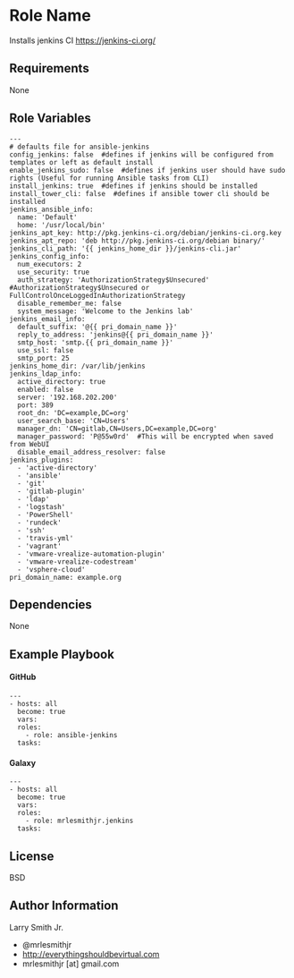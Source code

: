 Role Name
=========

Installs jenkins CI https://jenkins-ci.org/

Requirements
------------

None

Role Variables
--------------

````
---
# defaults file for ansible-jenkins
config_jenkins: false  #defines if jenkins will be configured from templates or left as default install
enable_jenkins_sudo: false  #defines if jenkins user should have sudo rights (Useful for running Ansible tasks from CLI)
install_jenkins: true  #defines if jenkins should be installed
install_tower_cli: false  #defines if ansible tower cli should be installed
jenkins_ansible_info:
  name: 'Default'
  home: '/usr/local/bin'
jenkins_apt_key: http://pkg.jenkins-ci.org/debian/jenkins-ci.org.key
jenkins_apt_repo: 'deb http://pkg.jenkins-ci.org/debian binary/'
jenkins_cli_path: '{{ jenkins_home_dir }}/jenkins-cli.jar'
jenkins_config_info:
  num_executors: 2
  use_security: true
  auth_strategy: 'AuthorizationStrategy$Unsecured'  #AuthorizationStrategy$Unsecured or FullControlOnceLoggedInAuthorizationStrategy
  disable_remember_me: false
  system_message: 'Welcome to the Jenkins lab'
jenkins_email_info:
  default_suffix: '@{{ pri_domain_name }}'
  reply_to_address: 'jenkins@{{ pri_domain_name }}'
  smtp_host: 'smtp.{{ pri_domain_name }}'
  use_ssl: false
  smtp_port: 25
jenkins_home_dir: /var/lib/jenkins
jenkins_ldap_info:
  active_directory: true
  enabled: false
  server: '192.168.202.200'
  port: 389
  root_dn: 'DC=example,DC=org'
  user_search_base: 'CN=Users'
  manager_dn: 'CN=gitlab,CN=Users,DC=example,DC=org'
  manager_password: 'P@55w0rd'  #This will be encrypted when saved from WebUI
  disable_email_address_resolver: false
jenkins_plugins:
  - 'active-directory'
  - 'ansible'
  - 'git'
  - 'gitlab-plugin'
  - 'ldap'
  - 'logstash'
  - 'PowerShell'
  - 'rundeck'
  - 'ssh'
  - 'travis-yml'
  - 'vagrant'
  - 'vmware-vrealize-automation-plugin'
  - 'vmware-vrealize-codestream'
  - 'vsphere-cloud'
pri_domain_name: example.org
````

Dependencies
------------

None

Example Playbook
----------------

#### GitHub
````
---
- hosts: all
  become: true
  vars:
  roles:
    - role: ansible-jenkins
  tasks:
````
#### Galaxy
````
---
- hosts: all
  become: true
  vars:
  roles:
    - role: mrlesmithjr.jenkins
  tasks:
````

License
-------

BSD

Author Information
------------------

Larry Smith Jr.
- @mrlesmithjr
- http://everythingshouldbevirtual.com
- mrlesmithjr [at] gmail.com
